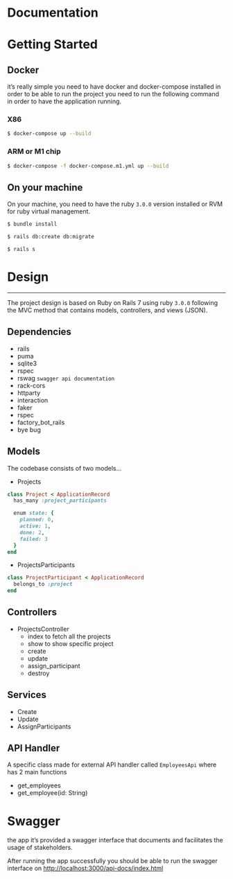 # Documentation

# Getting Started

## Docker

it’s really simple you need to have docker and docker-compose installed in order to be able to run the project you need to run the following command in order to have the application running.

### X86

```bash
$ docker-compose up --build
```

### ARM or M1 chip

```bash
$ docker-compose -f docker-compose.m1.yml up --build
```

## On your machine

On your machine, you need to have the ruby `3.0.0` version installed or RVM for ruby virtual management.

```bash
$ bundle install

$ rails db:create db:migrate

$ rails s
```

# Design

---

The project design is based on Ruby on Rails 7 using ruby `3.0.0` following the MVC method that contains models, controllers, and views (JSON).

## Dependencies

- rails
- puma
- sqlite3
- rspec
- rswag `swagger api documentation`
- rack-cors
- httparty
- interaction
- faker
- rspec
- factory_bot_rails
- bye bug

## Models

The codebase consists of two models…

- Projects

```ruby
class Project < ApplicationRecord
  has_many :project_participants

  enum state: {
    planned: 0,
    active: 1,
    done: 2,
    failed: 3
  }
end
```

- ProjectsParticipants

```ruby
class ProjectParticipant < ApplicationRecord
  belongs_to :project
end
```

## Controllers

- ProjectsController
    - index to fetch all the projects
    - show to show specific project
    - create
    - update
    - assign_participant
    - destroy

## Services

- Create
- Update
- AssignParticipants

## API Handler

A specific class made for external API handler called `EmployeesApi` where has 2 main functions

- get_employees
- get_employee(id: String)

# Swagger

the app it’s provided a swagger interface that documents and facilitates the usage of stakeholders. 

After running the app successfully you should be able to run the swagger interface on [http://localhost:3000/api-docs/index.html](http://localhost:3000/api-docs/index.html)
